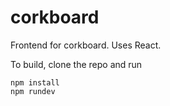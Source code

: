 # corkboard
Frontend for corkboard. Uses React.

To build, clone the repo and run
```
npm install
npm rundev
```